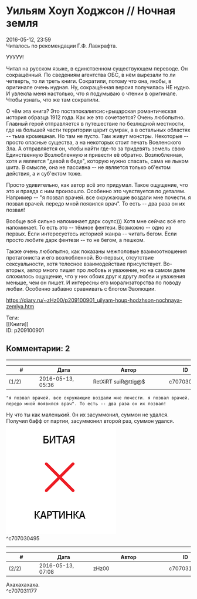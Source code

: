 Уильям Хоуп Ходжсон // Ночная земля
===================================

  
2016-05-12, 23:59  
 Читалось по рекомендации Г.Ф. Лавкрафта.   
   
 УУУУУ!   
   
 Читал на русском языке, в единственном существующем переводе. Он сокращённый. По сведениям агентства ОБС, в нём вырезали то ли четверть, то ли треть книги. Сократили, потому что она, якобы, в оригинале очень нудная. Ну, сокращённая версия получилась НЕ нудно. И увлекла меня настолько, что я подумываю о чтении в оригинале. Чтобы узнать, что же там сократили.   
   
 О чём эта книга? Это постапокалипсис+рыцарская романтическая история образца 1912 года. Как же это сочетается? Очень любопытно. Главный герой отправляется в путешествие по безлюдной местности, где на большей части территории царит сумрак, а в остальных областях -- тьма кромешная. Но там не пусто. Там живут монстры. Некоторые -- просто опасные существа, а на некоторых стоит печать Вселенского Зла. А отправляется он, чтобы найти где-то за тридевять земель свою Единственную Возлюбленную и привести её обратно. Возлюбленная, хотя и является "девой в беде", которую нужно спасать, сама не лыком шита. В смысле, она не пассивна -- не является только об'ектом действия, а и суб'ектом тоже.   
   
 Просто удивительно, как автор всё это придумал. Такое ощущение, что это и правда с ним произошло. Особенно это чувствуется по деталям. Например -- "я позвал врачей. все окружающие воздали мне почести. я позвал врачей. передо мной появился врач". То есть -- два раза он их позвал!   
   
 Вообще всё сильно напоминает дарк соулс))) Хотя мне сейчас всё его напоминает. То есть это -- тёмное фентези. Возможно -- одно из первых. Если интересуетесь историей жанра -- читать бегом. Если просто любите дарк фентези -- то не бегом, а пешком.   
   
 Также очень любопытно, как показаны межполовые взаимоотношения протагониста и его возлюбленной. Во-первых, отсутствие сексуальности, хотя телесное взаимодействие присутствует. Во-вторых, автор много пишет про любовь и уважение, но на самом деле сложилось ощущение, что у них обоих друг к другу любви и уважения меньше, чем он пишет. И интересны его морализаторства по поводу любви. Особенно забавно сравнивать с блогом Эволюции.   
  
<https://diary.ru/~zHz00/p209100901_uilyam-houp-hodzhson-nochnaya-zemlya.htm>  
  
Теги:  
[[Книги]]  
ID: p209100901  


Комментарии: 2
--------------

  


---



|         #         |              Дата              |                     Автор                     |           ID           |
| --- | --- | --- | --- |
| (1/2) | 2016-05-13, 05:36 | RetXiRT suiR@ttig@$ | c707030495 |

  
    "я позвал врачей. все окружающие воздали мне почести. я позвал врачей. передо мной появился врач". То есть -- два раза он их позвал!    
 Ну что ты как маленький. 0н их засуммонил, суммон не удался. Получил бафф от партии, засуммонил второй раз, суммон удался.   
 ![](pics/240px-Sigil_of_the_Gateway.svg.png)    
 ^c707030495

---



|         #         |              Дата              |                     Автор                     |           ID           |
| --- | --- | --- | --- |
| (2/2) | 2016-05-13, 07:08 | zHz00 | c707031177 |

  
 Ахахахахаха.   
 ^c707031177